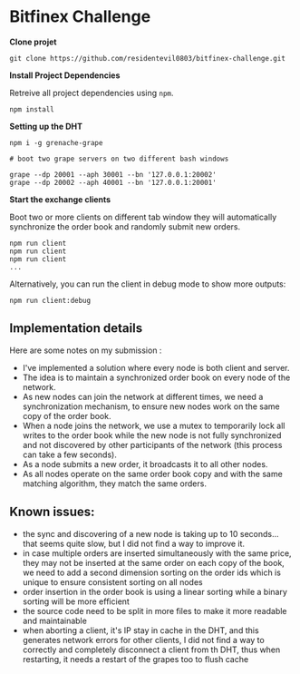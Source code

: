 # Bitfinex Challenge

**Clone projet**

```
git clone https://github.com/residentevil0803/bitfinex-challenge.git
```

**Install Project Dependencies**

Retreive all project dependencies using `npm`.

```
npm install
```

**Setting up the DHT**

```
npm i -g grenache-grape
```

```
# boot two grape servers on two different bash windows

grape --dp 20001 --aph 30001 --bn '127.0.0.1:20002'
grape --dp 20002 --aph 40001 --bn '127.0.0.1:20001'
```

**Start the exchange clients**

Boot two or more clients on different tab window they will automatically synchronize the order book and randomly submit new orders.

```
npm run client
npm run client
npm run client
...
```

Alternatively, you can run the client in debug mode to show more outputs:

```
npm run client:debug
```

## Implementation details

Here are some notes on my submission :

- I've implemented a solution where every node is both client and server.
- The idea is to maintain a synchronized order book on every node of the network.
- As new nodes can join the network at different times, we need a synchronization mechanism, to ensure new nodes work on the same copy of the order book.
- When a node joins the network, we use a mutex to temporarily lock all writes to the order book while the new node is not fully synchronized and not discovered by other participants of the network (this process can take a few seconds).
- As a node submits a new order, it broadcasts it to all other nodes.
- As all nodes operate on the same order book copy and with the same matching algorithm, they match the same orders.

## Known issues: 

- the sync and discovering of a new node is taking up to 10 seconds... that seems quite slow, but I did not find a way to improve it.
- in case multiple orders are inserted simultaneously with the same price, they may not be inserted at the same order on each copy of the book, we need to add a second dimension sorting on the order ids which is unique to ensure consistent sorting on all nodes
- order insertion in the order book is using a linear sorting while a binary sorting will be more efficient
- the source code need to be split in more files to make it more readable and maintainable
- when aborting a client, it's IP stay in cache in the DHT, and this generates network errors for other clients, I did not find a way to correctly and completely disconnect a client from th DHT, thus when restarting, it needs a restart of the grapes too to flush cache
